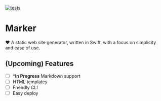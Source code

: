 [![tests](https://github.com/khlopko/marker/actions/workflows/test.yml/badge.svg?branch=main&event=push)](https://github.com/khlopko/marker/actions/workflows/test.yml)
# Marker
❤️ A static web site generator, written in Swift, with a focus on simplicity and ease of use.

## (Upcoming) Features

- [ ] ***In Progress** Markdown support
- [ ] HTML templates
- [ ] Friendly CLI
- [ ] Easy deploy
